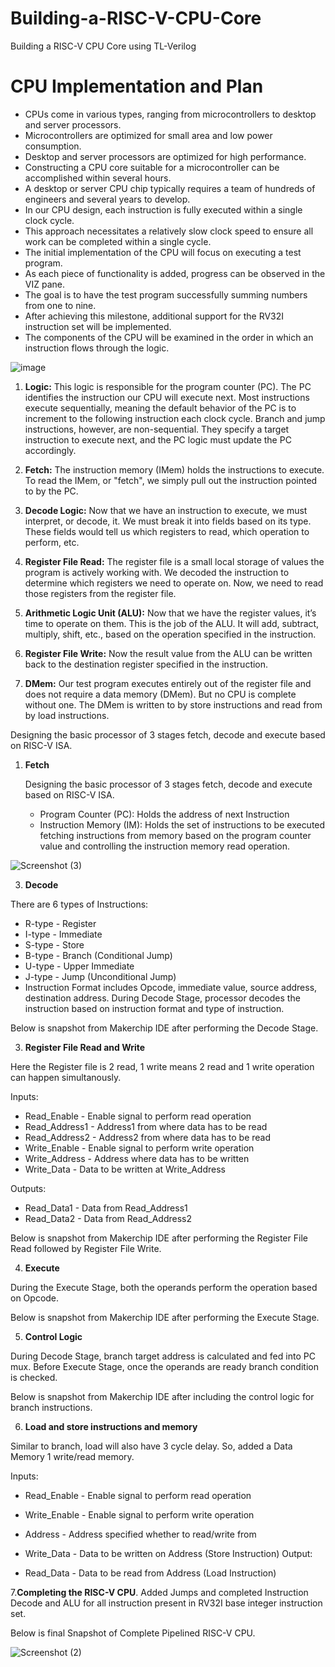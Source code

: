 # Building-a-RISC-V-CPU-Core
Building a RISC-V CPU Core using TL-Verilog 
# CPU Implementation and Plan
- CPUs come in various types, ranging from microcontrollers to desktop and server processors.
- Microcontrollers are optimized for small area and low power consumption.
- Desktop and server processors are optimized for high performance.
- Constructing a CPU core suitable for a microcontroller can be accomplished within several hours.
- A desktop or server CPU chip typically requires a team of hundreds of engineers and several years to develop.
- In our CPU design, each instruction is fully executed within a single clock cycle.
- This approach necessitates a relatively slow clock speed to ensure all work can be completed within a single cycle.
- The initial implementation of the CPU will focus on executing a test program.
- As each piece of functionality is added, progress can be observed in the VIZ pane.
- The goal is to have the test program successfully summing numbers from one to nine.
- After achieving this milestone, additional support for the RV32I instruction set will be implemented.
- The components of the CPU will be examined in the order in which an instruction flows through the logic.


![image](https://github.com/Nithin9741/Building-a-RISC-V-CPU-Core/assets/101901668/b5f0b737-1dd9-4b9f-b94a-19aef0386436)

1. **Logic:** This logic is responsible for the program counter (PC). The PC identifies the instruction our CPU will execute next. Most instructions execute sequentially, meaning the default behavior of the PC is to increment to the following instruction each clock cycle. Branch and jump instructions, however, are non-sequential. They specify a target instruction to execute next, and the PC logic must update the PC accordingly.
   
2. **Fetch:** The instruction memory (IMem) holds the instructions to execute. To read the IMem, or "fetch", we simply pull out the instruction pointed to by the PC.
   
3. **Decode Logic:** Now that we have an instruction to execute, we must interpret, or decode, it. We must break it into fields based on its type. These fields would tell us which registers to read, which operation to perform, etc.
   
4. **Register File Read:** The register file is a small local storage of values the program is actively working with. We decoded the instruction to determine which registers we need to operate on. Now, we need to read those registers from the register file.
   
5. **Arithmetic Logic Unit (ALU):** Now that we have the register values, it’s time to operate on them. This is the job of the ALU. It will add, subtract, multiply, shift, etc., based on the operation specified in the instruction.
   
6. **Register File Write:** Now the result value from the ALU can be written back to the destination register specified in the instruction.
   
7. **DMem:** Our test program executes entirely out of the register file and does not require a data memory (DMem). But no CPU is complete without one. The DMem is written to by store instructions and read from by load instructions.

Designing the basic processor of 3 stages fetch, decode and execute based on RISC-V ISA.

1. **Fetch**

   Designing the basic processor of 3 stages fetch, decode and execute based on RISC-V ISA.
   * Program Counter (PC): Holds the address of next Instruction
   * Instruction Memory (IM): Holds the set of instructions to be executed
   fetching instructions from memory based on the program counter value and controlling the instruction memory read operation.

  ![Screenshot (3)](https://github.com/Nithin9741/Building-a-RISC-V-CPU-Core/assets/101901668/7f97958f-ec8d-4ee2-aa6b-c0ab22f22f50)
  
3. **Decode**

 There are 6 types of Instructions:

- R-type - Register
- I-type - Immediate
- S-type - Store
- B-type - Branch (Conditional Jump)
- U-type - Upper Immediate
- J-type - Jump (Unconditional Jump)
- Instruction Format includes Opcode, immediate value, source address, destination address. During Decode Stage, processor decodes the instruction based on instruction format and type of instruction.

Below is snapshot from Makerchip IDE after performing the Decode Stage.


3. **Register File Read and Write**

Here the Register file is 2 read, 1 write means 2 read and 1 write operation can happen simultanously.

Inputs:
- Read_Enable - Enable signal to perform read operation
- Read_Address1 - Address1 from where data has to be read
- Read_Address2 - Address2 from where data has to be read
- Write_Enable - Enable signal to perform write operation
- Write_Address - Address where data has to be written
- Write_Data - Data to be written at Write_Address

Outputs:
- Read_Data1 - Data from Read_Address1
- Read_Data2 - Data from Read_Address2

Below is snapshot from Makerchip IDE after performing the Register File Read followed by Register File Write.

4. **Execute**

During the Execute Stage, both the operands perform the operation based on Opcode.

Below is snapshot from Makerchip IDE after performing the Execute Stage.

5. **Control Logic**

During Decode Stage, branch target address is calculated and fed into PC mux. Before Execute Stage, once the operands are ready branch condition is checked.

Below is snapshot from Makerchip IDE after including the control logic for branch instructions.

6. **Load and store instructions and memory**

Similar to branch, load will also have 3 cycle delay. So, added a Data Memory 1 write/read memory.

Inputs:

- Read_Enable - Enable signal to perform read operation
- Write_Enable - Enable signal to perform write operation
- Address - Address specified whether to read/write from
- Write_Data - Data to be written on Address (Store Instruction)
Output:

- Read_Data - Data to be read from Address (Load Instruction)

7.**Completing the RISC-V CPU**.
Added Jumps and completed Instruction Decode and ALU for all instruction present in RV32I base integer instruction set.

Below is final Snapshot of Complete Pipelined RISC-V CPU.

![Screenshot (2)](https://github.com/Nithin9741/Building-a-RISC-V-CPU-Core/assets/101901668/e64deb6e-86e9-4542-a1c4-777835eab54f)






